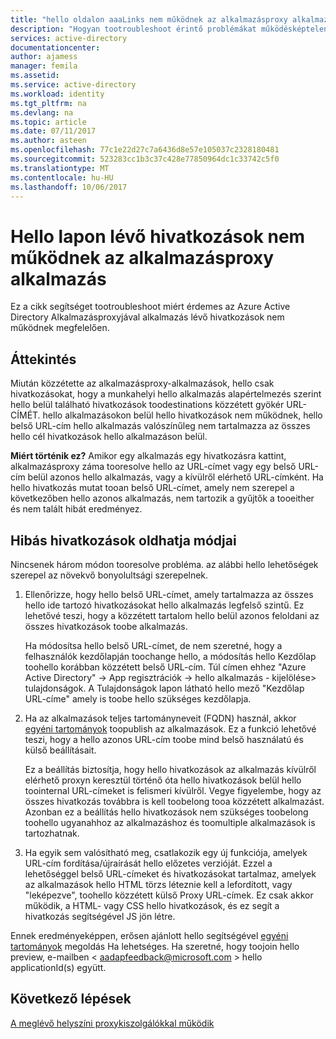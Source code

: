 ```yaml
---
title: "hello oldalon aaaLinks nem működnek az alkalmazásproxy alkalmazás |} Microsoft Docs"
description: "Hogyan tootroubleshoot érintő problémákat működésképtelen integrálva van az Azure AD alkalmazásproxy-alkalmazásokban"
services: active-directory
documentationcenter: 
author: ajamess
manager: femila
ms.assetid: 
ms.service: active-directory
ms.workload: identity
ms.tgt_pltfrm: na
ms.devlang: na
ms.topic: article
ms.date: 07/11/2017
ms.author: asteen
ms.openlocfilehash: 77c1e22d27c7a6436d8e57e105037c2328180481
ms.sourcegitcommit: 523283cc1b3c37c428e77850964dc1c33742c5f0
ms.translationtype: MT
ms.contentlocale: hu-HU
ms.lasthandoff: 10/06/2017
---
```

# <a name="links-on-hello-page-dont-work-for-an-application-proxy-application"></a>Hello lapon lévő hivatkozások nem működnek az alkalmazásproxy alkalmazás

Ez a cikk segítséget tootroubleshoot miért érdemes az Azure Active Directory Alkalmazásproxyjával alkalmazás lévő hivatkozások nem működnek megfelelően.

## <a name="overview"></a>Áttekintés 
Miután közzétette az alkalmazásproxy-alkalmazások, hello csak hivatkozásokat, hogy a munkahelyi hello alkalmazás alapértelmezés szerint hello belül található hivatkozások toodestinations közzétett gyökér URL-CÍMÉT. hello alkalmazásokon belül hello hivatkozások nem működnek, hello belső URL-cím hello alkalmazás valószínűleg nem tartalmazza az összes hello cél hivatkozások hello alkalmazáson belül.

**Miért történik ez?** Amikor egy alkalmazás egy hivatkozásra kattint, alkalmazásproxy záma tooresolve hello az URL-címet vagy egy belső URL-cím belül azonos hello alkalmazás, vagy a kívülről elérhető URL-címként. Ha hello hivatkozás mutat tooan belső URL-címet, amely nem szerepel a következőben hello azonos alkalmazás, nem tartozik a gyűjtők a tooeither és nem talált hibát eredményez.

## <a name="ways-you-can-resolve-broken-links"></a>Hibás hivatkozások oldhatja módjai

Nincsenek három módon tooresolve probléma. az alábbi hello lehetőségek szerepel az növekvő bonyolultsági szerepelnek.

1.  Ellenőrizze, hogy hello belső URL-címet, amely tartalmazza az összes hello ide tartozó hivatkozásokat hello alkalmazás legfelső szintű. Ez lehetővé teszi, hogy a közzétett tartalom hello belül azonos feloldani az összes hivatkozások toobe alkalmazás.

    Ha módosítsa hello belső URL-címet, de nem szeretné, hogy a felhasználók kezdőlapján toochange hello, a módosítás hello Kezdőlap toohello korábban közzétett belső URL-cím. Túl címen ehhez "Azure Active Directory" -&gt; App regisztrációk -&gt; hello alkalmazás - kijelölése&gt; tulajdonságok. A Tulajdonságok lapon látható hello mező "Kezdőlap URL-címe" amely is toobe hello szükséges kezdőlapja.

2.  Ha az alkalmazások teljes tartományneveit (FQDN) használ, akkor [egyéni tartományok](https://docs.microsoft.com/azure/active-directory/active-directory-application-proxy-custom-domains) toopublish az alkalmazások. Ez a funkció lehetővé teszi, hogy a hello azonos URL-cím toobe mind belső használatú és külső beállításait.

    Ez a beállítás biztosítja, hogy hello hivatkozások az alkalmazás kívülről elérhető proxyn keresztül történő óta hello hivatkozások belül hello toointernal URL-címeket is felismeri kívülről. Vegye figyelembe, hogy az összes hivatkozás továbbra is kell toobelong tooa közzétett alkalmazást. Azonban ez a beállítás hello hivatkozások nem szükséges toobelong toohello ugyanahhoz az alkalmazáshoz és toomultiple alkalmazások is tartozhatnak.

3.  Ha egyik sem valósítható meg, csatlakozik egy új funkciója, amelyek URL-cím fordítása/újraírását hello előzetes verzióját. Ezzel a lehetőséggel belső URL-címeket és hivatkozásokat tartalmaz, amelyek az alkalmazások hello HTML törzs léteznie kell a lefordított, vagy "leképezve", toohello közzétett külső Proxy URL-címek. Ez csak akkor működik, a HTML- vagy CSS hello hivatkozások, és ez segít a hivatkozás segítségével JS jön létre. 

Ennek eredményeképpen, erősen ajánlott hello segítségével [egyéni tartományok](https://docs.microsoft.com/azure/active-directory/active-directory-application-proxy-custom-domains) megoldás Ha lehetséges. Ha szeretné, hogy toojoin hello preview, e-mailben < aadapfeedback@microsoft.com > hello applicationId(s) együtt.

## <a name="next-steps"></a>Következő lépések
[A meglévő helyszíni proxykiszolgálókkal működik](application-proxy-working-with-proxy-servers.md)

